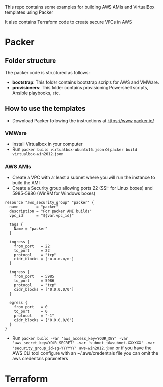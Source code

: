 This repo contains some examples for building AWS AMIs and VirtualBox templates using Packer

It also contains Terraform code to create secure VPCs in AWS

Packer
======

## Folder structure

The packer code is structured as follows:

- **bootstrap**: This folder contains bootstrap scripts for AWS and VMWare.
- **provisioners**: This folder contains provisioning Powershell scripts, Ansible playbooks, etc.

## How to use the templates

- Download Packer following the instructions at https://www.packer.io/

### VMWare

- Install Virtualbox in your computer
- Run `packer build virtualbox-ubuntu16.json` or `packer build virtualbox-win2012.json`

### AWS AMIs

- Create a VPC with at least a subnet where you will run the instance to build the AMI
- Create a Security group allowing ports 22 (SSH for Linux boxes) and 5985-5986 (WinRM for Windows boxes)

```
resource "aws_security_group" "packer" {
  name        = "packer"
  description = "For packer AMI builds"
  vpc_id      = "${var.vpc_id}"

  tags {
    Name = "packer"
  }

  ingress {
    from_port   = 22
    to_port     = 22
    protocol    = "tcp"
    cidr_blocks = ["0.0.0.0/0"]
  }

  ingress {
    from_port   = 5985
    to_port     = 5986
    protocol    = "tcp"
    cidr_blocks = ["0.0.0.0/0"]
  }

  egress {
    from_port   = 0
    to_port     = 0
    protocol    = "-1"
    cidr_blocks = ["0.0.0.0/0"]
  }
}
```

- Run `packer build -var 'aws_access_key=YOUR_KEY' -var 'aws_secret_key=YOUR_SECRET' -var 'subnet_id=subnet-XXXXXX' -var 'security_group_id=sg-YYYYYY' aws-win2012.json` or if you have the AWS CLI tool configure with an ~/.aws/credentials file you can omit the aws credentals parameters

Terraform
=========